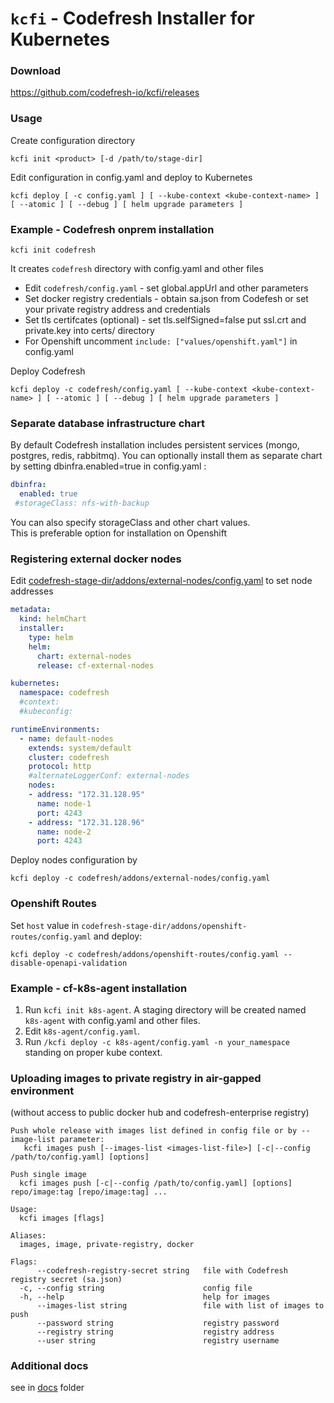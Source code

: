 # `kcfi` - Codefresh Installer for Kubernetes  

### Download
https://github.com/codefresh-io/kcfi/releases

### Usage
Create configuration directory
```
kcfi init <product> [-d /path/to/stage-dir]
```
Edit configuration in config.yaml and deploy to Kubernetes
```
kcfi deploy [ -c config.yaml ] [ --kube-context <kube-context-name> ] [ --atomic ] [ --debug ] [ helm upgrade parameters ]
```

### Example - Codefresh onprem installation
```
kcfi init codefresh
```
It creates `codefresh` directory with config.yaml and other files

- Edit `codefresh/config.yaml` - set global.appUrl and other parameters  
- Set docker registry credentials - obtain sa.json from Codefesh or set your private registry address and credentials  
- Set tls certifcates (optional) - set tls.selfSigned=false put ssl.crt and private.key into certs/ directory 
- For Openshift uncomment `include: ["values/openshift.yaml"]` in config.yaml

Deploy Codefresh
```
kcfi deploy -c codefresh/config.yaml [ --kube-context <kube-context-name> ] [ --atomic ] [ --debug ] [ helm upgrade parameters ]
```

### Separate database infrastructure chart
By default Codefresh installation includes persistent services (mongo, postgres, redis, rabbitmq). You can optionally install them as separate chart by setting dbinfra.enabled=true in config.yaml :
```yaml
dbinfra:
  enabled: true
 #storageClass: nfs-with-backup
```
You can also specify storageClass and other chart values.  
This is preferable option for installation on Openshift  

### Registering external docker nodes
Edit [codefresh-stage-dir/addons/external-nodes/config.yaml](stage/addons/external-nodes/config.yaml) to set node addresses  
```yaml
metadata:
  kind: helmChart
  installer:
    type: helm
    helm:
      chart: external-nodes
      release: cf-external-nodes

kubernetes:
  namespace: codefresh
  #context: 
  #kubeconfig:

runtimeEnvironments:
  - name: default-nodes
    extends: system/default
    cluster: codefresh
    protocol: http
    #alternateLoggerConf: external-nodes
    nodes:
    - address: "172.31.128.95"
      name: node-1
      port: 4243
    - address: "172.31.128.96"
      name: node-2
      port: 4243
```

Deploy nodes configuration by
```
kcfi deploy -c codefresh/addons/external-nodes/config.yaml
```

### Openshift Routes
Set `host` value in `codefresh-stage-dir/addons/openshift-routes/config.yaml` and deploy:  
```
kcfi deploy -c codefresh/addons/openshift-routes/config.yaml --disable-openapi-validation
```

### Example - cf-k8s-agent installation
1. Run `kcfi init k8s-agent`. A staging directory will be created named `k8s-agent` with config.yaml and other files.
2. Edit `k8s-agent/config.yaml`.
3. Run `/kcfi deploy -c k8s-agent/config.yaml -n your_namespace` standing on proper kube context.

### Uploading images to private registry in air-gapped environment
(without access to public docker hub and codefresh-enterprise registry)
```
Push whole release with images list defined in config file or by --image-list parameter:
   kcfi images push [--images-list <images-list-file>] [-c|--config /path/to/config.yaml] [options]

Push single image
  kcfi images push [-c|--config /path/to/config.yaml] [options] repo/image:tag [repo/image:tag] ...

Usage:
  kcfi images [flags]

Aliases:
  images, image, private-registry, docker

Flags:
      --codefresh-registry-secret string   file with Codefresh registry secret (sa.json)
  -c, --config string                      config file
  -h, --help                               help for images
      --images-list string                 file with list of images to push
      --password string                    registry password
      --registry string                    registry address
      --user string                        registry username
```

### Additional docs
see in [docs](./docs) folder 